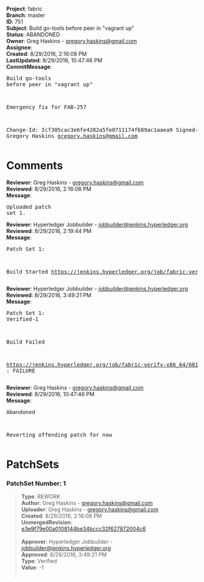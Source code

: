 <strong>Project</strong>: fabric<br><strong>Branch</strong>: master<br><strong>ID</strong>: 751<br><strong>Subject</strong>: Build go-tools before peer in "vagrant up"<br><strong>Status</strong>: ABANDONED<br><strong>Owner</strong>: Greg Haskins - gregory.haskins@gmail.com<br><strong>Assignee</strong>:<br><strong>Created</strong>: 8/29/2016, 2:16:08 PM<br><strong>LastUpdated</strong>: 8/29/2016, 10:47:46 PM<br><strong>CommitMessage</strong>:<br><pre>Build go-tools before peer in "vagrant up"

Emergency fix for FAB-257

Change-Id: Icf305cac3e6fe4282a5fe0711174f689ac1aaea9
Signed-off-by: Gregory Haskins <gregory.haskins@gmail.com>
</pre><h1>Comments</h1><strong>Reviewer</strong>: Greg Haskins - gregory.haskins@gmail.com<br><strong>Reviewed</strong>: 8/29/2016, 2:16:08 PM<br><strong>Message</strong>: <pre>Uploaded patch set 1.</pre><strong>Reviewer</strong>: Hyperledger Jobbuilder - jobbuilder@jenkins.hyperledger.org<br><strong>Reviewed</strong>: 8/29/2016, 2:19:44 PM<br><strong>Message</strong>: <pre>Patch Set 1:

Build Started https://jenkins.hyperledger.org/job/fabric-verify-x86_64/681/</pre><strong>Reviewer</strong>: Hyperledger Jobbuilder - jobbuilder@jenkins.hyperledger.org<br><strong>Reviewed</strong>: 8/29/2016, 3:49:21 PM<br><strong>Message</strong>: <pre>Patch Set 1: Verified-1

Build Failed 

https://jenkins.hyperledger.org/job/fabric-verify-x86_64/681/ : FAILURE</pre><strong>Reviewer</strong>: Greg Haskins - gregory.haskins@gmail.com<br><strong>Reviewed</strong>: 8/29/2016, 10:47:46 PM<br><strong>Message</strong>: <pre>Abandoned

Reverting offending patch for now</pre><h1>PatchSets</h1><h3>PatchSet Number: 1</h3><blockquote><strong>Type</strong>: REWORK<br><strong>Author</strong>: Greg Haskins - gregory.haskins@gmail.com<br><strong>Uploader</strong>: Greg Haskins - gregory.haskins@gmail.com<br><strong>Created</strong>: 8/29/2016, 2:16:08 PM<br><strong>UnmergedRevision</strong>: [e3e9f79e00a0108144be34bccc32f627872004c6](https://github.com/hyperledger-gerrit-archive/fabric/commit/e3e9f79e00a0108144be34bccc32f627872004c6)<br><br><strong>Approver</strong>: Hyperledger Jobbuilder - jobbuilder@jenkins.hyperledger.org<br><strong>Approved</strong>: 8/29/2016, 3:49:21 PM<br><strong>Type</strong>: Verified<br><strong>Value</strong>: -1<br><br></blockquote>